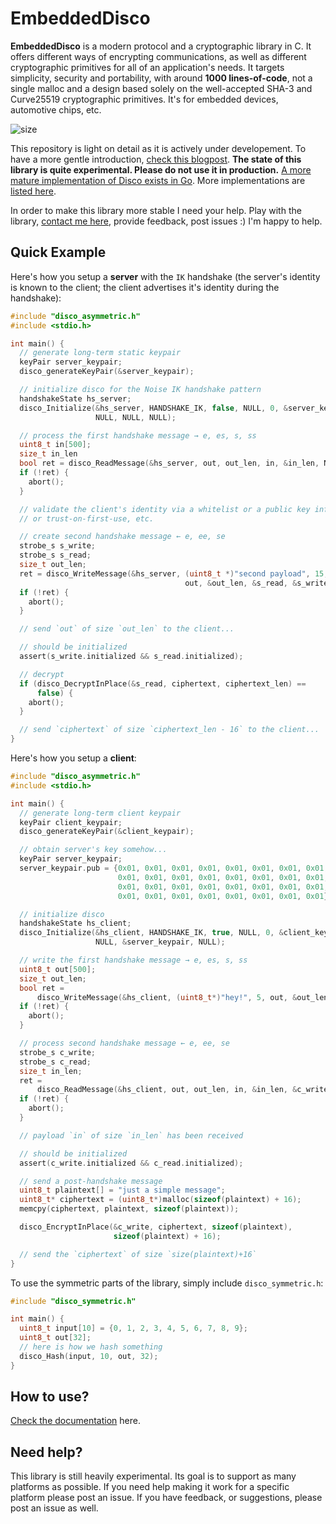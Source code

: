 # EmbeddedDisco

**EmbeddedDisco** is a modern protocol and a cryptographic library in C. It offers different ways of encrypting communications, as well as different cryptographic primitives for all of an application's needs. It targets simplicity, security and portability, with around **1000 lines-of-code**, not a single malloc and a design based solely on the well-accepted SHA-3 and Curve25519 cryptographic primitives. It's for embedded devices, automotive chips, etc.

![size](https://www.cryptologie.net/upload/LOC.png)

This repository is light on detail as it is actively under developement. To have a more gentle introduction, [check this blogpost](https://www.cryptologie.net/article/432/introducing-disco/). **The state of this library is quite experimental. Please do not use it in production.** [A more mature implementation of Disco exists in Go](http://discocrypto.com/#/). More implementations are [listed here](https://github.com/mimoo/disco/issues/4).

In order to make this library more stable I need your help. Play with the library, [contact me here](https://www.cryptologie.net/contact), provide feedback, post issues :) I'm happy to help.

## Quick Example

Here's how you setup a **server** with the `IK` handshake (the server's identity is known to the client; the client advertises it's identity during the handshake):

```c
#include "disco_asymmetric.h"
#include <stdio.h>

int main() {
  // generate long-term static keypair
  keyPair server_keypair;
  disco_generateKeyPair(&server_keypair);

  // initialize disco for the Noise IK handshake pattern
  handshakeState hs_server;
  disco_Initialize(&hs_server, HANDSHAKE_IK, false, NULL, 0, &server_keypair,
                   NULL, NULL, NULL);

  // process the first handshake message → e, es, s, ss
  uint8_t in[500];
  size_t in_len
  bool ret = disco_ReadMessage(&hs_server, out, out_len, in, &in_len, NULL, NULL);
  if (!ret) {
    abort();
  }

  // validate the client's identity via a whitelist or a public key infrastructure 
  // or trust-on-first-use, etc.

  // create second handshake message ← e, ee, se
  strobe_s s_write;
  strobe_s s_read;
  size_t out_len;
  ret = disco_WriteMessage(&hs_server, (uint8_t *)"second payload", 15,
                                       out, &out_len, &s_read, &s_write);
  if (!ret) {
    abort();
  }

  // send `out` of size `out_len` to the client...

  // should be initialized
  assert(s_write.initialized && s_read.initialized);

  // decrypt
  if (disco_DecryptInPlace(&s_read, ciphertext, ciphertext_len) ==
      false) {
    abort();
  }

  // send `ciphertext` of size `ciphertext_len - 16` to the client...
}
```

Here's how you setup a **client**:

```c
#include "disco_asymmetric.h"
#include <stdio.h>

int main() {
  // generate long-term client keypair
  keyPair client_keypair;
  disco_generateKeyPair(&client_keypair);

  // obtain server's key somehow...
  keyPair server_keypair;
  server_keypair.pub = {0x01, 0x01, 0x01, 0x01, 0x01, 0x01, 0x01, 0x01, 0x01,
                        0x01, 0x01, 0x01, 0x01, 0x01, 0x01, 0x01, 0x01, 0x01,
                        0x01, 0x01, 0x01, 0x01, 0x01, 0x01, 0x01, 0x01, 0x01,
                        0x01, 0x01, 0x01, 0x01, 0x01, 0x01, 0x01, 0x01};

  // initialize disco                        
  handshakeState hs_client;
  disco_Initialize(&hs_client, HANDSHAKE_IK, true, NULL, 0, &client_keypair,
                   NULL, &server_keypair, NULL);

  // write the first handshake message → e, es, s, ss
  uint8_t out[500];
  size_t out_len;
  bool ret =
      disco_WriteMessage(&hs_client, (uint8_t*)"hey!", 5, out, &out_len, NULL, NULL);
  if (!ret) {
    abort();
  }

  // process second handshake message ← e, ee, se
  strobe_s c_write;
  strobe_s c_read;
  size_t in_len;
  ret =
      disco_ReadMessage(&hs_client, out, out_len, in, &in_len, &c_write, &c_read);
  if (!ret) {
    abort();
  }

  // payload `in` of size `in_len` has been received

  // should be initialized
  assert(c_write.initialized && c_read.initialized);

  // send a post-handshake message
  uint8_t plaintext[] = "just a simple message";
  uint8_t* ciphertext = (uint8_t*)malloc(sizeof(plaintext) + 16);
  memcpy(ciphertext, plaintext, sizeof(plaintext));

  disco_EncryptInPlace(&c_write, ciphertext, sizeof(plaintext),
                       sizeof(plaintext) + 16);

  // send the `ciphertext` of size `size(plaintext)+16`
}
```

To use the symmetric parts of the library, simply include `disco_symmetric.h`:

```c
#include "disco_symmetric.h"

int main() {
  uint8_t input[10] = {0, 1, 2, 3, 4, 5, 6, 7, 8, 9};
  uint8_t out[32];
  // here is how we hash something
  disco_Hash(input, 10, out, 32);
}
```

## How to use?

[Check the documentation](https://www.embeddeddisco.com) here.

## Need help?

This library is still heavily experimental. Its goal is to support as many platforms as possible. If you need help making it work for a specific platform please post an issue. If you have feedback, or suggestions, please post an issue as well.